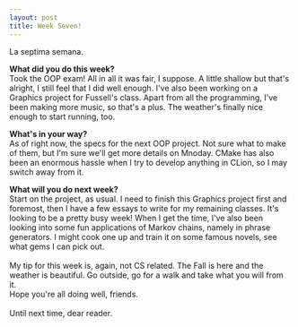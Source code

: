 ```yaml
---
layout: post
title: Week Seven!
---
```


La septima semana.
<br>

<b>What did you do this week?</b>
<br>Took the OOP exam! All in all it was fair, I suppose. A little shallow but that's alright, I still feel that I did well enough. I've also been working on a Graphics project for Fussell's class. Apart from all the programming, I've been making more music, so that's a plus. The weather's finally nice enough to start running, too.<br>

<b>What's in your way?</b>
<br>As of right now, the specs for the next OOP project. Not sure what to make of them, but I'm sure we'll get more details on Mnoday. CMake has also been an enormous hassle when I try to develop anything in CLion, so I may switch away from it.<br>

<b>What will you do next week?</b>
<br>Start on the project, as usual. I need to finish this Graphics project first and foremost, then I have a few essays to write for my remaining classes. It's looking to be a pretty busy week! When I get the time, I've also been looking into some fun applications of Markov chains, namely in phrase generators. I might cook one up and train it on some famous novels, see what gems I can pick out.<br>
<br>
My tip for this week is, again, not CS related. The Fall is here and the weather is beautiful. Go outside, go for a walk and take what you will from it.
<br>
Hope you're all doing well, friends.
<br><br>
Until next time, dear reader.
